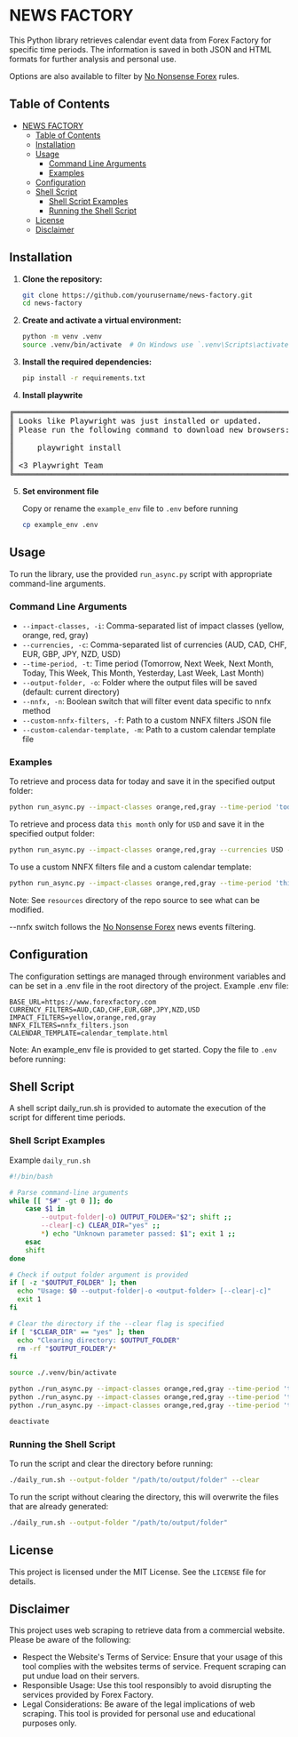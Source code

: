 # NEWS FACTORY

This Python library retrieves calendar event data from Forex Factory for specific time periods. The information is saved in both JSON and HTML formats for further analysis and personal use.

Options are also available to filter by [No Nonsense Forex](https://nononsenseforex.com/forex-basics/forex-news-trading/) rules.

## Table of Contents

- [NEWS FACTORY](#news-factory)
  - [Table of Contents](#table-of-contents)
  - [Installation](#installation)
  - [Usage](#usage)
    - [Command Line Arguments](#command-line-arguments)
    - [Examples](#examples)
  - [Configuration](#configuration)
  - [Shell Script](#shell-script)
    - [Shell Script Examples](#shell-script-examples)
    - [Running the Shell Script](#running-the-shell-script)
  - [License](#license)
  - [Disclaimer](#disclaimer)

## Installation

1. **Clone the repository:**

    ```bash
    git clone https://github.com/yourusername/news-factory.git
    cd news-factory
    ```

2. **Create and activate a virtual environment:**

    ```bash
    python -m venv .venv
    source .venv/bin/activate  # On Windows use `.venv\Scripts\activate`
    ```

3. **Install the required dependencies:**

    ```bash
    pip install -r requirements.txt
    ```

4.  **Install playwrite** 
<pre>
╔════════════════════════════════════════════════════════════╗
║ Looks like Playwright was just installed or updated.       ║
║ Please run the following command to download new browsers: ║
║                                                            ║
║     playwright install                                     ║
║                                                            ║
║ <3 Playwright Team                                         ║
╚════════════════════════════════════════════════════════════╝
</pre>
5. **Set environment file**

    Copy or rename the `example_env` file to `.env` before running

    ```bash
    cp example_env .env
    ```

## Usage

To run the library, use the provided `run_async.py` script with appropriate command-line arguments.

### Command Line Arguments

- `--impact-classes, -i`: Comma-separated list of impact classes (yellow, orange, red, gray)
- `--currencies, -c`: Comma-separated list of currencies (AUD, CAD, CHF, EUR, GBP, JPY, NZD, USD)
- `--time-period, -t`: Time period (Tomorrow, Next Week, Next Month, Today, This Week, This Month, Yesterday, Last Week, Last Month)
- `--output-folder, -o`: Folder where the output files will be saved (default: current directory)
- `--nnfx, -n`: Boolean switch that will filter event data specific to nnfx method
- `--custom-nnfx-filters, -f`: Path to a custom NNFX filters JSON file
- `--custom-calendar-template, -m`: Path to a custom calendar template file

### Examples

To retrieve and process data for today and save it in the specified output folder:

```bash
python run_async.py --impact-classes orange,red,gray --time-period 'today' --nnfx --output-folder '/path/to/output/folder'
```

To retrieve and process data `this month` only for `USD` and save it in the specified output folder:

```bash
python run_async.py --impact-classes orange,red,gray --currencies USD --time-period 'This Month' --nnfx --output-folder '/path/to/output/folder'
```


To use a custom NNFX filters file and a custom calendar template:

```bash
python run_async.py --impact-classes orange,red,gray --time-period 'this week' --nnfx --output-folder '/path/to/output/folder' --custom-nnfx-filters 'path/to/nnfx_filters.json' --custom-calendar-template 'path/to/calendar_template.html'
```

Note: See `resources` directory of the repo source to see what can be modified.

--nnfx switch follows the [No Nonsense Forex](https://nononsenseforex.com/forex-basics/forex-news-trading/) news events filtering.

## Configuration

The configuration settings are managed through environment variables and can be set in a .env file in the root directory of the project. 
Example .env file:

``` 
BASE_URL=https://www.forexfactory.com
CURRENCY_FILTERS=AUD,CAD,CHF,EUR,GBP,JPY,NZD,USD
IMPACT_FILTERS=yellow,orange,red,gray
NNFX_FILTERS=nnfx_filters.json
CALENDAR_TEMPLATE=calendar_template.html
```

Note: An example_env file is provided to get started.  Copy the file to `.env` before running:

## Shell Script

A shell script daily_run.sh is provided to automate the execution of the script for different time periods.

### Shell Script Examples

Example `daily_run.sh`

```bash
#!/bin/bash

# Parse command-line arguments
while [[ "$#" -gt 0 ]]; do
    case $1 in
        --output-folder|-o) OUTPUT_FOLDER="$2"; shift ;;
        --clear|-c) CLEAR_DIR="yes" ;;
        *) echo "Unknown parameter passed: $1"; exit 1 ;;
    esac
    shift
done

# Check if output folder argument is provided
if [ -z "$OUTPUT_FOLDER" ]; then
  echo "Usage: $0 --output-folder|-o <output-folder> [--clear|-c]"
  exit 1
fi

# Clear the directory if the --clear flag is specified
if [ "$CLEAR_DIR" == "yes" ]; then
  echo "Clearing directory: $OUTPUT_FOLDER"
  rm -rf "$OUTPUT_FOLDER"/*
fi

source ./.venv/bin/activate

python ./run_async.py --impact-classes orange,red,gray --time-period 'today' --nnfx --output-folder "$OUTPUT_FOLDER"
python ./run_async.py --impact-classes orange,red,gray --time-period 'this week' --nnfx --output-folder "$OUTPUT_FOLDER"
python ./run_async.py --impact-classes orange,red,gray --time-period 'this month' --nnfx --output-folder "$OUTPUT_FOLDER"

deactivate

```

### Running the Shell Script

To run the script and clear the directory before running:

```bash
./daily_run.sh --output-folder "/path/to/output/folder" --clear
```

To run the script without clearing the directory, this will overwrite the files that are already generated:

```bash
./daily_run.sh --output-folder "/path/to/output/folder"
```

## License

This project is licensed under the MIT License. See the `LICENSE` file for details.


## Disclaimer

This project uses web scraping to retrieve data from a commercial website. Please be aware of the following:

* Respect the Website's Terms of Service: Ensure that your usage of this tool complies with the websites terms of service. Frequent scraping can put undue load on their servers.
* Responsible Usage: Use this tool responsibly to avoid disrupting the services provided by Forex Factory.
* Legal Considerations: Be aware of the legal implications of web scraping. This tool is provided for personal use and educational purposes only.

